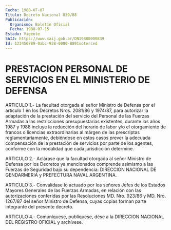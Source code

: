 ```yaml
---
Fecha: 1988-07-07
Título: Decreto Nacional 839/88
Publicación:
  Organismo: Boletín Oficial
  Fecha: 1988-07-15
Estado: Vigente
SAIJ: https://www.saij.gob.ar/DN19880000839
Id: 123456789-0abc-938-0000-8891soterced
---
```

# PRESTACION PERSONAL DE SERVICIOS EN EL MINISTERIO DE DEFENSA

<a id="1"></a>
ARTICULO  1.- La facultad otorgada al señor Ministro de Defensa por el artículo  1  en  los  Decretos  Nros.  2081/86  y  1974/87, para autorizar la adaptación de la prestación del servicio del  Personal de    las  Fuerzas  Armadas  a  las  restricciones  presupuestarias existentes,  durante  los años 1987 y 1988 incluye la reducción del horario  de  labor  y/o el  otorgamiento  de  francos  o  licencias extraordinarias al márgen  de  las  prescriptas reglamentariamente, debiéndose  en estos casos prever la adecuada  compensación  de  la prestación de  servicios  por parte de los agentes, conforme con la modalidad que cada jurisdicción determine.

<a id="2"></a>
ARTICULO  2.-  Aclárase  que la facultad otorgada al señor Ministro de Defensa por los Decretos  ya  mencionados  comprende  asimismo a las  Fuerzas  de  Seguridad bajo su dependencia: DIRECCION NACIONAL DE GENDARMERIA y PREFECTURA NAVAL ARGENTINA.

<a id="3"></a>
ARTICULO  3.-  Convalídase  lo actuado por los señores Jefes de los Estados Mayores Generales de  las  Fuerzas Armadas, en relación con las autorizaciones conferidas por las  Resoluciones MD. Nro. 923/86 y  MD.  Nro. 1267/87 del señor Ministro de  Defensa,  cuyas  copias forman parte integrante del presente decreto.

<a id="4"></a>
ARTICULO  4.- Comuníquese, publíquese, dése a la DIRECCION NACIONAL DEL REGISTRO OFICIAL y archívese.
